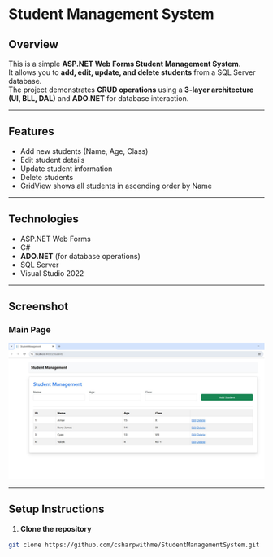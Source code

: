 # Student Management System

## Overview
This is a simple **ASP.NET Web Forms Student Management System**.  
It allows you to **add, edit, update, and delete students** from a SQL Server database.  
The project demonstrates **CRUD operations** using a **3-layer architecture (UI, BLL, DAL)** and **ADO.NET** for database interaction.

---

## Features
- Add new students (Name, Age, Class)  
- Edit student details  
- Update student information  
- Delete students  
- GridView shows all students in ascending order by Name  

---

## Technologies
- ASP.NET Web Forms  
- C#  
- **ADO.NET** (for database operations)  
- SQL Server  
- Visual Studio 2022  

---

## Screenshot
### Main Page
![Main Page](SMS.JPG)

---

## Setup Instructions

1. **Clone the repository**  
```bash
git clone https://github.com/csharpwithme/StudentManagementSystem.git
